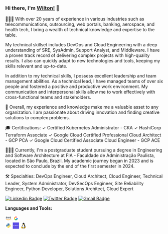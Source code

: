 ### Hi there, I'm [Wilton!](https://wiltonpaulo.github.io) 👋

👨🏻‍💻 With over 20 years of experience in various industries such as telecommunications, outsourcing, web portals, banking, aerospace, and health tech, I bring a wealth of technical knowledge and expertise to the table.

My technical skillset includes DevOps and Cloud Engineering with a deep understanding of SRE, SysAdmin, Support Analyst, and Middleware. I have a proven track record of delivering complex projects with high-quality results. I also can quickly adapt to new technologies and tools, keeping my skills relevant and up-to-date.

In addition to my technical skills, I possess excellent leadership and team management abilities. As a technical lead, I have managed teams of over six people and fostered a positive and productive work environment. My communication and interpersonal skills allow me to work effectively with cross-functional teams and stakeholders.

💼 Overall, my experience and knowledge make me a valuable asset to any organization. I am passionate about driving innovation and finding creative solutions to complex problems.

🎓 Certifications:
✓ Certified Kubernetes Administrator - CKA
✓ HashiCorp Terraform Associate
✓ Google Cloud Certified Professional Cloud Architect - GCP PCA
✓ Google Cloud Certified Associate Cloud Engineer - GCP ACE

👨🏻‍🎓 Currently, I'm a postgraduate student pursuing a degree in Engineering and Software Architecture at FIA - Faculdade de Administração Paulista, located in São Paulo, Brazil. My academic journey began in 2023 and is expected to conclude by the end of the first semester in 2024.

🛠️ Specialties: DevOps Engineer, Cloud Architect, Cloud Engineer, Technical Leader, System Administrator, DevSecOps Engineer, Site Reliability Engineer, Python Developer, Solutions Architect, Cloud Expert


[![Linkedin Badge](https://img.shields.io/badge/-Wilton%20Paulo-6633cc?style=flat-square&logo=Linkedin&logoColor=white&link=https://www.linkedin.com/in/wiltonpaulo/)](https://www.linkedin.com/in/wiltonpaulo/) 
[![Twitter Badge](https://img.shields.io/badge/-@wiltonpaulo-6633cc?style=flat-square&labelColor=6633cc&logo=twitter&logoColor=white&link=https://twitter.com/wiltonpaulo)](https://twitter.com/wiltonpaulo) 
[![Gmail Badge](https://img.shields.io/badge/-wiltonpaulo@gmail.com-6633cc?style=flat-square&logo=Gmail&logoColor=white&link=mailto:wiltonpaulo@gmail.com)](mailto:wiltonpaulo@gmail.com)



**Languages and Tools:**

<code><img height="20" src="https://raw.githubusercontent.com/github/explore/80688e429a7d4ef2fca1e82350fe8e3517d3494d/topics/aws/aws.png"></code>
<code><img height="20" src="https://raw.githubusercontent.com/github/explore/80688e429a7d4ef2fca1e82350fe8e3517d3494d/topics/google/google.png"></code>                           
<code><img height="20" src="https://raw.githubusercontent.com/github/explore/80688e429a7d4ef2fca1e82350fe8e3517d3494d/topics/python/python.png"></code>
<code><img height="20" src="https://raw.githubusercontent.com/github/explore/80688e429a7d4ef2fca1e82350fe8e3517d3494d/topics/terraform/terraform.png"></code>
<code><img height="20" src="https://raw.githubusercontent.com/github/explore/80688e429a7d4ef2fca1e82350fe8e3517d3494d/topics/linux/linux.png"></code>





